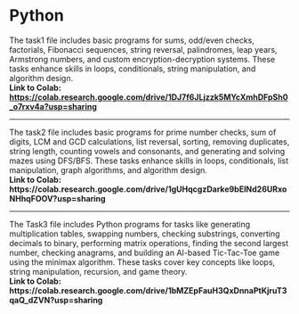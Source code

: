 # Python
The task1 file includes basic programs for sums, odd/even checks, factorials, Fibonacci sequences, string reversal, palindromes, leap years, Armstrong numbers, and custom encryption-decryption systems. These tasks enhance skills in loops, conditionals, string manipulation, and algorithm design.<br> 
<b>Link to Colab: https://colab.research.google.com/drive/1DJ7f6JLjzzk5MYcXmhDFpSh0_o7rxv4a?usp=sharing</b>
<hr>
The task2 file includes basic programs for prime number checks, sum of digits, LCM and GCD calculations, list reversal, sorting, removing duplicates, string length, counting vowels and consonants, and generating and solving mazes using DFS/BFS. These tasks enhance skills in loops, conditionals, list manipulation, graph algorithms, and algorithm design.<br> 
<b>Link to Colab: https://colab.research.google.com/drive/1gUHqcgzDarke9bEINd26URxoNHhqFOOV?usp=sharing</b>
<hr>
The Task3 file includes Python programs for tasks like generating multiplication tables, swapping numbers, checking substrings, converting decimals to binary, performing matrix operations, finding the second largest number, checking anagrams, and building an AI-based Tic-Tac-Toe game using the minimax algorithm. These tasks cover key concepts like loops, string manipulation, recursion, and game theory.<br>
<b>Link to Colab: https://colab.research.google.com/drive/1bMZEpFauH3QxDnnaPtKjruT3qaQ_dZVN?usp=sharing</b>
